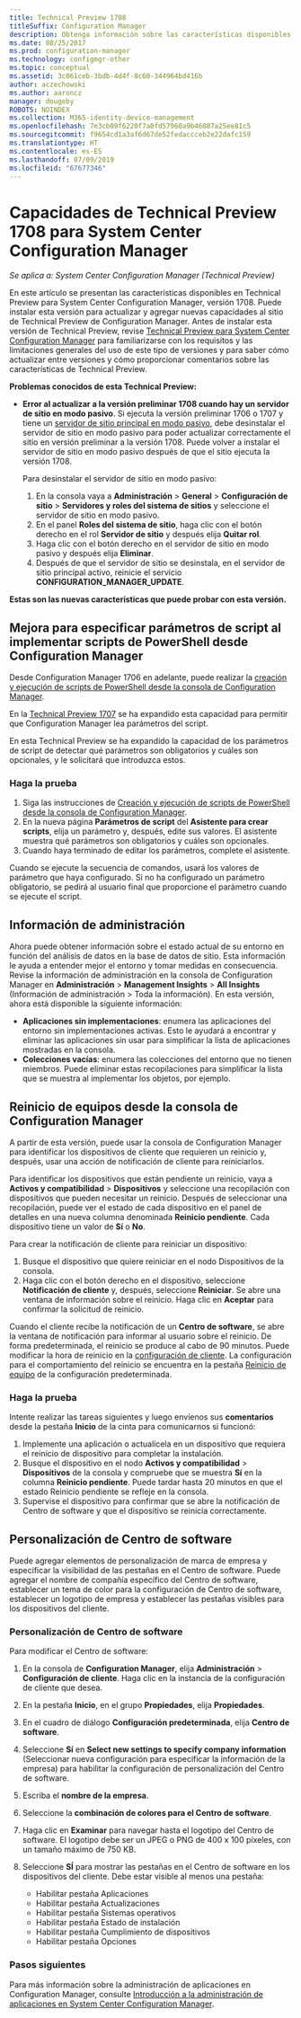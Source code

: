 ```yaml
---
title: Technical Preview 1708
titleSuffix: Configuration Manager
description: Obtenga información sobre las características disponibles en la versión 1708 de Technical Preview para System Center Configuration Manager.
ms.date: 08/25/2017
ms.prod: configuration-manager
ms.technology: configmgr-other
ms.topic: conceptual
ms.assetid: 3c061ceb-3bdb-4d4f-8c60-344964bd416b
author: aczechowski
ms.author: aaroncz
manager: dougeby
ROBOTS: NOINDEX
ms.collection: M365-identity-device-management
ms.openlocfilehash: 7e3cb09f6220f7a0fd57960a9b46087a25ee81c5
ms.sourcegitcommit: f9654cd1a3af6d67de52fedaccceb2e22dafc159
ms.translationtype: HT
ms.contentlocale: es-ES
ms.lasthandoff: 07/09/2019
ms.locfileid: "67677346"
---
```

# <a name="capabilities-in-technical-preview-1708-for-system-center-configuration-manager"></a>Capacidades de Technical Preview 1708 para System Center Configuration Manager

*Se aplica a: System Center Configuration Manager (Technical Preview)*

En este artículo se presentan las características disponibles en Technical Preview para System Center Configuration Manager, versión 1708. Puede instalar esta versión para actualizar y agregar nuevas capacidades al sitio de Technical Preview de Configuration Manager. Antes de instalar esta versión de Technical Preview, revise [Technical Preview para System Center Configuration Manager](../../core/get-started/technical-preview.md) para familiarizarse con los requisitos y las limitaciones generales del uso de este tipo de versiones y para saber cómo actualizar entre versiones y cómo proporcionar comentarios sobre las características de Technical Preview.     


<!--  Known Issues Template   
**Known Issues in this Technical Preview:**
-   **Issue Name**. Details
    Workaround details.
-->
**Problemas conocidos de esta Technical Preview:**
- **Error al actualizar a la versión preliminar 1708 cuando hay un servidor de sitio en modo pasivo**. Si ejecuta la versión preliminar 1706 o 1707 y tiene un [servidor de sitio principal en modo pasivo](/sccm/core/get-started/capabilities-in-technical-preview-1706#site-server-role-high-availability), debe desinstalar el servidor de sitio en modo pasivo para poder actualizar correctamente el sitio en versión preliminar a la versión 1708. Puede volver a instalar el servidor de sitio en modo pasivo después de que el sitio ejecuta la versión 1708.

  Para desinstalar el servidor de sitio en modo pasivo:
  1. En la consola vaya a **Administración** > **General** > **Configuración de sitio** > **Servidores y roles del sistema de sitios** y seleccione el servidor de sitio en modo pasivo.
  2. En el panel **Roles del sistema de sitio**, haga clic con el botón derecho en el rol **Servidor de sitio** y después elija **Quitar rol**.
  3. Haga clic con el botón derecho en el servidor de sitio en modo pasivo y después elija **Eliminar**.
  4. Después de que el servidor de sitio se desinstala, en el servidor de sitio principal activo, reinicie el servicio **CONFIGURATION_MANAGER_UPDATE**.




**Estas son las nuevas características que puede probar con esta versión.**  

<!--  Rough Section Template
##  FEATURE

### Procedure 1
### Try it out!  
 Try to complete the following tasks and then send us **Feedback** from the **Home** tab of the Ribbon to let us know how it worked:
 -  Task 1
 -  Task 2              
-->

## <a name="improvements-for-specifying-script-parameters-when-you-deploy-powershell-scripts-from-configuration-manager"></a>Mejora para especificar parámetros de script al implementar scripts de PowerShell desde Configuration Manager
<!-- 1236459 -->

Desde Configuration Manager 1706 en adelante, puede realizar la [creación y ejecución de scripts de PowerShell desde la consola de Configuration Manager](/sccm/apps/deploy-use/create-deploy-scripts).

En la [Technical Preview 1707](/sccm/core/get-started/capabilities-in-technical-preview-1707#add-parameters-when-you-deploy-powershell-scripts-from-configuration-manager) se ha expandido esta capacidad para permitir que Configuration Manager lea parámetros del script.

En esta Technical Preview se ha expandido la capacidad de los parámetros de script de detectar qué parámetros son obligatorios y cuáles son opcionales, y le solicitará que introduzca estos.

### <a name="try-it-out"></a>Haga la prueba

1. Siga las instrucciones de [Creación y ejecución de scripts de PowerShell desde la consola de Configuration Manager](/sccm/apps/deploy-use/create-deploy-scripts).
2. En la nueva página **Parámetros de script** del **Asistente para crear scripts**, elija un parámetro y, después, edite sus valores.
El asistente muestra qué parámetros son obligatorios y cuáles son opcionales.
4. Cuando haya terminado de editar los parámetros, complete el asistente.

Cuando se ejecute la secuencia de comandos, usará los valores de parámetro que haya configurado. Si no ha configurado un parámetro obligatorio, se pedirá al usuario final que proporcione el parámetro cuando se ejecute el script.

## <a name="management-insights"></a>Información de administración
<!-- 1353967 -->
Ahora puede obtener información sobre el estado actual de su entorno en función del análisis de datos en la base de datos de sitio. Esta información le ayuda a entender mejor el entorno y tomar medidas en consecuencia. Revise la información de administración en la consola de Configuration Manager en **Administración** > **Management Insights** > **All Insights** (Información de administración > Toda la información). En esta versión, ahora está disponible la siguiente información:

- **Aplicaciones sin implementaciones**: enumera las aplicaciones del entorno sin implementaciones activas. Esto le ayudará a encontrar y eliminar las aplicaciones sin usar para simplificar la lista de aplicaciones mostradas en la consola.
- **Colecciones vacías**: enumera las colecciones del entorno que no tienen miembros. Puede eliminar estas recopilaciones para simplificar la lista que se muestra al implementar los objetos, por ejemplo.


## <a name="restart-computers-from-the-configuration-manager-console"></a>Reinicio de equipos desde la consola de Configuration Manager   
<!-- 1356283 -->
A partir de esta versión, puede usar la consola de Configuration Manager para identificar los dispositivos de cliente que requieren un reinicio y, después, usar una acción de notificación de cliente para reiniciarlos.

Para identificar los dispositivos que están pendiente un reinicio, vaya a **Activos y compatibilidad** > **Dispositivos** y seleccione una recopilación con dispositivos que pueden necesitar un reinicio. Después de seleccionar una recopilación, puede ver el estado de cada dispositivo en el panel de detalles en una nueva columna denominada **Reinicio pendiente**. Cada dispositivo tiene un valor de **Sí** o **No**.

Para crear la notificación de cliente para reiniciar un dispositivo:
1. Busque el dispositivo que quiere reiniciar en el nodo Dispositivos de la consola.
2. Haga clic con el botón derecho en el dispositivo, seleccione **Notificación de cliente** y, después, seleccione **Reiniciar**. Se abre una ventana de información sobre el reinicio. Haga clic en **Aceptar** para confirmar la solicitud de reinicio.

Cuando el cliente recibe la notificación de un **Centro de software**, se abre la ventana de notificación para informar al usuario sobre el reinicio. De forma predeterminada, el reinicio se produce al cabo de 90 minutos. Puede modificar la hora de reinicio en la [configuración de cliente](/sccm/core/clients/deploy/configure-client-settings). La configuración para el comportamiento del reinicio se encuentra en la pestaña [Reinicio de equipo](/sccm/core/clients/deploy/about-client-settings#computer-restart) de la configuración predeterminada.


### <a name="try-it-out"></a>Haga la prueba
Intente realizar las tareas siguientes y luego envíenos sus **comentarios** desde la pestaña **Inicio** de la cinta para comunicarnos si funcionó:
1. Implemente una aplicación o actualícela en un dispositivo que requiera el reinicio de dispositivo para completar la instalación.
2. Busque el dispositivo en el nodo **Activos y compatibilidad** > **Dispositivos** de la consola y compruebe que se muestra **Sí** en la columna **Reinicio pendiente**. Puede tardar hasta 20 minutos en que el estado Reinicio pendiente se refleje en la consola.
3. Supervise el dispositivo para confirmar que se abre la notificación de Centro de software y que el dispositivo se reinicia correctamente.


## <a name="software-center-customization"></a>Personalización de Centro de software
<!-- 1351224 -->
Puede agregar elementos de personalización de marca de empresa y especificar la visibilidad de las pestañas en el Centro de software. Puede agregar el nombre de compañía específico del Centro de software, establecer un tema de color para la configuración de Centro de software, establecer un logotipo de empresa y establecer las pestañas visibles para los dispositivos del cliente.

### <a name="customize-software-center"></a>Personalización de Centro de software

Para modificar el Centro de software:

1. En la consola de **Configuration Manager**, elija **Administración** > **Configuración de cliente**. Haga clic en la instancia de la configuración de cliente que desea.
2. En la pestaña **Inicio**, en el grupo **Propiedades**, elija **Propiedades**.
3. En el cuadro de diálogo **Configuración predeterminada**, elija **Centro de software**.
4. Seleccione **Sí** en **Select new settings to specify company information** (Seleccionar nueva configuración para especificar la información de la empresa) para habilitar la configuración de personalización del Centro de software.
5. Escriba el **nombre de la empresa**.
6. Seleccione la **combinación de colores para el Centro de software**.
7. Haga clic en **Examinar** para navegar hasta el logotipo del Centro de software. El logotipo debe ser un JPEG o PNG de 400 x 100 píxeles, con un tamaño máximo de 750 KB.
8. Seleccione **SÍ** para mostrar las pestañas en el Centro de software en los dispositivos del cliente. Debe estar visible al menos una pestaña:

    -  Habilitar pestaña Aplicaciones
    -  Habilitar pestaña Actualizaciones
    -  Habilitar pestaña Sistemas operativos
    -  Habilitar pestaña Estado de instalación
    -  Habilitar pestaña Cumplimiento de dispositivos
    -  Habilitar pestaña Opciones

### <a name="next-steps"></a>Pasos siguientes

Para más información sobre la administración de aplicaciones en Configuration Manager, consulte [Introducción a la administración de aplicaciones en System Center Configuration Manager](/sccm/apps/understand/introduction-to-application-management).
